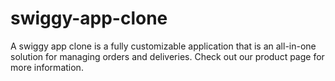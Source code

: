 # swiggy-app-clone
A swiggy app clone is a fully customizable application that is an all-in-one solution for managing orders and deliveries. Check out our product page for more information.
